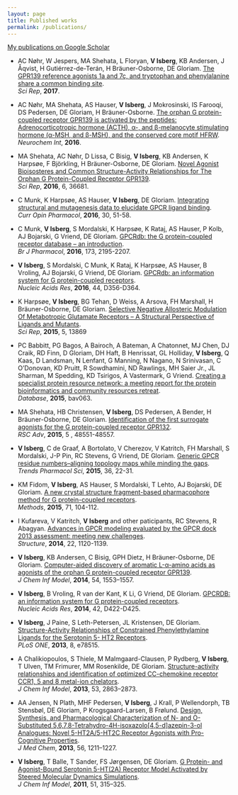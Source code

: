 ```yaml
---
layout: page
title: Published works
permalink: /publications/
---
```


[My publications on Google Scholar](https://scholar.google.com/citations?user=dEWfpRsAAAAJ)

* AC Nøhr, W Jespers, MA Shehata, L Floryan, **V Isberg**, KB Andersen, J Åqvist, H Gutiérrez-de-Terán, H Bräuner-Osborne, DE Gloriam.
[The GPR139 reference agonists 1a and 7c, and tryptophan and phenylalanine share a common binding site][18].  
*Sci Rep*, **2017**.

[18]: http://dx.doi.org/10.1038/s41598-017-01049-z

* AC Nøhr, MA Shehata, AS Hauser, **V Isberg**, J Mokrosinski, IS Farooqi, DS Pedersen, DE Gloriam, H Bräuner-Osborne.
[The orphan G protein-coupled receptor GPR139 is activated by the peptides: Adrenocorticotropic hormone (ACTH), α-, and β-melanocyte stimulating hormone (α-MSH, and β-MSH), and the conserved core motif HFRW][17].  
*Neurochem Int*, **2016**.

[17]: http://dx.doi.org/10.1016/j.neuint.2016.11.012

* MA Shehata, AC Nøhr, D Lissa, C Bisig, **V Isberg**, KB Andersen, K Harpsøe, F Björkling, H Bräuner-Osborne, DE Gloriam.
[Novel Agonist Bioisosteres and Common Structure-Activity Relationships for The Orphan G Protein-Coupled Receptor GPR139][16].  
*Sci Rep*, **2016**, 6, 36681.

[16]: http://dx.doi.org/10.1038/srep36681

* C Munk, K Harpsøe, AS Hauser, **V Isberg**, DE Gloriam.
[Integrating structural and mutagenesis data to elucidate GPCR ligand binding][15].  
*Curr Opin Pharmacol*, **2016**, 30, 51-58.

[15]: http://dx.doi.org/10.1016/j.coph.2016.07.003

* C Munk, **V Isberg**, S Mordalski, K Harpsøe, K Rataj, AS Hauser, P Kolb, AJ Bojarski, G Vriend, DE Gloriam.
[GPCRdb: the G protein-coupled receptor database – an introduction][14].  
*Br J Pharmacol*, **2016**, 173, 2195-2207.

[14]: http://dx.doi.org/10.1111/bph.13509

* **V Isberg**, S Mordalski, C Munk, K Rataj, K Harpsøe, AS Hauser, B Vroling, AJ Bojarski, G Vriend, DE Gloriam.
[GPCRdb: an information system for G protein-coupled receptors][13].  
*Nucleic Acids Res*, **2016**, 44, D356-D364.

[13]: http://dx.doi.org/10.1093/nar/gkv1178

* K Harpsøe, **V Isberg**, BG Tehan, D Weiss, A Arsova, FH Marshall, H Bräuner-Osborne, DE Gloriam.
[Selective Negative Allosteric Modulation Of Metabotropic Glutamate Receptors – A Structural Perspective of Ligands and Mutants][12].  
*Sci Rep*, **2015**, 5, 13869

[12]: http://dx.doi.org/10.1038%2Fsrep13869

* PC Babbitt, PG Bagos, A Bairoch, A Bateman, A Chatonnet, MJ Chen, DJ Craik, RD Finn, D Gloriam, DH Haft, B Henrissat, GL Holliday, **V Isberg**, Q Kaas, D Landsman, N Lenfant, G Manning, N Nagano, N Srinivasan, C O’Donovan, KD Pruitt, R Sowdhamini, ND Rawlings, MH Saier Jr., JL Sharman, M Spedding, KD Tsirigos, A Vastermark, G Vriend.
[Creating a specialist protein resource network: a meeting report for the protein bioinformatics and community resources retreat][11].  
*Database*, **2015**, bav063.

[11]: http://dx.doi.org/10.1093/database/bav063

* MA Shehata, HB Christensen, **V Isberg**, DS Pedersen, A Bender, H Bräuner-Osborne, DE Gloriam.
[Identification of the first surrogate agonists for the G protein-coupled receptor GPR132][10].  
*RSC Adv*, **2015**, 5 , 48551-48557.

[10]: http://dx.doi.org/10.1039/C5RA04804D

* **V Isberg**, C de Graaf, A Bortolato, V Cherezov, V Katritch, FH Marshall, S Mordalski, J-P Pin, RC Stevens, G Vriend, DE Gloriam.
[Generic GPCR residue numbers–aligning topology maps while minding the gaps][9].  
*Trends Pharmacol Sci*, **2015**, 36, 22-31.

[9]: http://dx.doi.org/10.1016/j.tips.2014.11.001

* KM Fidom, **V Isberg**, AS Hauser, S Mordalski, T Lehto, AJ Bojarski, DE Gloriam.
[A new crystal structure fragment-based pharmacophore method for G protein-coupled receptors][8].  
*Methods*, **2015**, 71, 104-112.

[8]: http://dx.doi.org/10.1016/j.ymeth.2014.09.009

* I Kufareva, V Katritch, **V Isberg** and other paticipants, RC Stevens, R Abagyan.
[Advances in GPCR modeling evaluated by the GPCR dock 2013 assessment: meeting new challenges][7].  
*Structure*, **2014**, 22, 1120-1139.

[7]: http://dx.doi.org/10.1016/j.str.2014.06.012

* **V Isberg**, KB Andersen, C Bisig, GPH Dietz, H Bräuner-Osborne, DE Gloriam.
[Computer-aided discovery of aromatic L-α-amino acids as agonists of the orphan G protein-coupled receptor GPR139][6].  
*J Chem Inf Model*, **2014**, 54, 1553–1557.

[6]: http://dx.doi.org/10.1021/ci500197a

* **V Isberg**, B Vroling, R van der Kant, K Li, G Vriend, DE Gloriam.
[GPCRDB: an information system for G protein-coupled receptors][5].  
*Nucleic Acids Res*, **2014**, 42, D422-D425.

[5]: http://dx.doi.org/10.1093/nar/gkt1255

* **V Isberg**, J Paine, S Leth-Petersen, JL Kristensen, DE Gloriam.
[Structure-Activity Relationships of Constrained Phenylethylamine Ligands for the Serotonin 5- HT2 Receptors][4].  
*PLoS ONE*, **2013**, 8, e78515.

[4]: http://dx.doi.org/10.1371/journal.pone.0078515

* A Chalikiopoulos, S Thiele, M Malmgaard-Clausen, P Rydberg, **V Isberg**, T Ulven, TM Frimurer, MM Rosenkilde, DE Gloriam.
[Structure-activity relationships and identification of optimized CC-chemokine receptor CCR1, 5 and 8 metal-ion chelators][3].  
*J Chem Inf Model*, **2013**, 53, 2863–2873.

[3]: http://dx.doi.org/10.1021/ci4003848

* AA Jensen, N Plath, MHF Pedersen, **V Isberg**, J Krall, P Wellendorph, TB Stensbøl, DE Gloriam, P Krogsgaard-Larsen, B Frølund.
[Design, Synthesis, and Pharmacological Characterization of N- and O-Substituted 5,6,7,8-Tetrahydro-4H-isoxazolo[4,5-d]azepin-3-ol Analogues: Novel 5-HT2A/5-HT2C Receptor Agonists with Pro-Cognitive Properties][2].  
*J Med Chem*, **2013**, 56, 1211–1227.

[2]: http://dx.doi.org/10.1021/jm301656h

* **V Isberg**, T Balle, T Sander, FS Jørgensen, DE Gloriam.
[G Protein- and Agonist-Bound Serotonin 5-HT(2A) Receptor Model Activated by Steered Molecular Dynamics Simulations][1].  
*J Chem Inf Model*, **2011**, 51, 315–325.

[1]: http://dx.doi.org/10.1021/ci100402f
